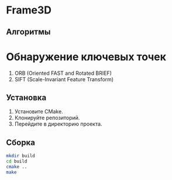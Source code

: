 # Frame3D

## Алгоритмы
# Обнаружение ключевых точек
1. ORB (Oriented FAST and Rotated BRIEF)
2. SIFT (Scale-Invariant Feature Transform)

## Установка
1. Установите CMake.
2. Клонируйте репозиторий.
3. Перейдите в директорию проекта.

## Сборка
```bash
mkdir build
cd build
cmake ..
make
